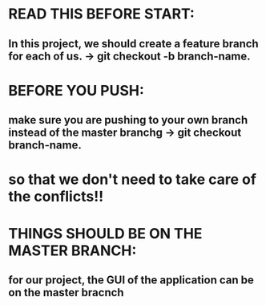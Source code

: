 # READ THIS BEFORE START:
## In this project, we should create a feature branch for each of us. -> git checkout -b branch-name.
# BEFORE YOU PUSH:
## make sure you are pushing to your own branch instead of the master branchg -> git checkout branch-name.
# so that we don't need to take care of the conflicts!!
# THINGS SHOULD BE ON THE MASTER BRANCH:
## for our project, the GUI of the application can be on the master bracnch
